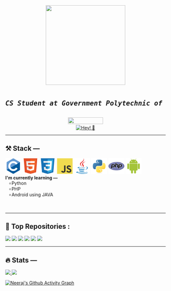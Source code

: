 <div align='center'>
  <img src='https://github.com/antilneraj/antilneeraj/blob/home/Programmer.png' height='250px' width='250px' />
</div>
<pre align='center'><h2><i>CS Student at Government Polytechnic of Sonipat</i></h2></pre>
 <div align = "center"><img src="https://komarev.com/ghpvc/?username=antilneeraj&style=flat-square&color=blue" height='21px' width = '110px'/></div>

<div align="center">
<a href="https://git.io/typing-svg"><img src="https://readme-typing-svg.demolab.com?font='trebuchet+ms'&color=61ed44&duration=4000&pause=1000&center=true&vCenter=true&width=440&lines=Hi%2C+I'm+Neeraj;A+passionate+programmer+and;Computer+Engineering+Student++from+India" alt="Hey! 👋" /></a>
</div>

<hr>


## ⚒️ Stack —
  <div>
    <img src='https://github.com/devicons/devicon/blob/master/icons/c/c-original.svg' height = '50px' width = '50px' title = "C">
    <img src='https://github.com/devicons/devicon/blob/master/icons/html5/html5-original.svg' height = '50px' width = '50px' title = "HTML5">
    <img src='https://github.com/devicons/devicon/blob/master/icons/css3/css3-original.svg' height = '50px' width = '50px' title = "CSS3">
    <img src='https://github.com/devicons/devicon/blob/master/icons/javascript/javascript-original.svg' height = '50px' width = '50px' title = "JS">
    <img src='https://github.com/devicons/devicon/blob/master/icons/java/java-original.svg' height = '50px' width = '50px' title = "JAVA">
    <img src='https://github.com/devicons/devicon/blob/master/icons/python/python-original.svg' height = '50px' width = '50px' title = "Python">
    <img src='https://github.com/devicons/devicon/blob/master/icons/php/php-original.svg' height = '50px' width = '50px' title = "PHP">
    <img src='https://github.com/devicons/devicon/blob/master/icons/android/android-original.svg' height = '50px' width = '50px' title = "Android">
  </div>
  <b>I'm currently learning —</b><br>
  &nbsp;&nbsp; ৹ Python<br>
  &nbsp;&nbsp; ৹ PHP<br> 
  &nbsp;&nbsp; ৹ Android using JAVA<br><br><br>

<hr>

## 🌟 Top Repositories :

<div>
  <a href='https://github.com/antilneeraj/uConverter'><img src='https://denvercoder1-github-readme-stats.vercel.app/api/pin/?username=antilneeraj&repo=uConverter&theme=react&bg_color=0d1017&title_color=6ce6de&icon_color=61ed44&border_color=61ed44'></a>
  <a href='https://github.com/antilneeraj/Students_Management_System'><img src='https://denvercoder1-github-readme-stats.vercel.app/api/pin/?username=antilneeraj&repo=Students_Management_System&theme=react&bg_color=0d1017&title_color=6ce6de&icon_color=61ed44&border_color=61ed44'></a>
  <a href='https://github.com/antilneeraj/Code-C_using_Py'><img src='https://denvercoder1-github-readme-stats.vercel.app/api/pin/?username=antilneeraj&repo=Code-C_using_Py&theme=react&bg_color=0d1017&title_color=6ce6de&icon_color=61ed44&border_color=61ed44'></a>
  <a href='https://github.com/antilneeraj/AuthenticationApp'><img src='https://denvercoder1-github-readme-stats.vercel.app/api/pin/?username=antilneeraj&repo=AuthenticationApp&theme=react&bg_color=0d1017&title_color=6ce6de&icon_color=61ed44&border_color=61ed44'></a>
  <a href='https://github.com/antilneeraj/PyBuiltins'><img src='https://denvercoder1-github-readme-stats.vercel.app/api/pin/?username=antilneeraj&repo=PyBuiltins&theme=react&bg_color=0d1017&title_color=6ce6de&icon_color=61ed44&border_color=61ed44'></a>
  <a href='https://github.com/antilneeraj/C-Matrices'><img src='https://denvercoder1-github-readme-stats.vercel.app/api/pin/?username=antilneeraj&repo=C-Matrices&theme=react&bg_color=0d1017&title_color=6ce6de&icon_color=61ed44&border_color=61ed44'></a>
</div>

<hr>

## 🔥 Stats —

<a href='https://git.io/streak-stats'>
  <img src='http://github-readme-streak-stats.herokuapp.com?user=antilneeraj&theme=dark&currStreakLabel=6ce6de&ring=6ce6de&fire=61ed44&stroke=61ed44&border=61ed44&background=0d1017' height='190px'>
</a>  <a href='https://github.com/anuraghazra/github-readme-stats'>
  <img src='https://github-readme-stats.vercel.app/api/top-langs/?username=antilneeraj&layout=compact&theme=react&background=0d1017&show_icons=true&bg_color=0d1017&title_color=6ec6de' height='130px'>
</a>

[![Neeraj's Github Activity Graph](https://github-readme-activity-graph.cyclic.app/graph?username=antilneeraj&theme=react&color=61ed44&area=true&hide_border=true)](https://github.com/ashutosh00710/github-readme-activity-graph)
